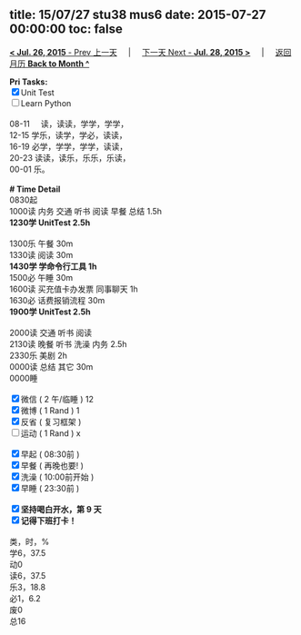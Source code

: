 title: 15/07/27 stu38 mus6
date: 2015-07-27 00:00:00
toc: false
---
[**< Jul. 26, 2015** - Prev 上一天](/lifelogs/2015/07/d26.html) &nbsp; &nbsp; | &nbsp; &nbsp; [下一天 Next - **Jul. 28, 2015 >**](/lifelogs/2015/07/d28.html) &nbsp; &nbsp; |  &nbsp; &nbsp; [返回月历 **Back to Month ^**](/lifelogs/2015/07/index.html)
<br/><div><strong>Pri Tasks:</strong></div><div><input checked="true" type="checkbox"/>Unit Test<br/></div><div><input type="checkbox"/>Learn Python</div><div><div><br clear="none"/></div></div><div>08-11     读，读读，学学，学学， </div><div>12-15 学乐，读学，学必，读读，</div><div>16-19 必学，学学，学学，读读，</div><div>20-23 读读，读乐，乐乐，乐读，</div><div>00-01 乐。</div><div><br/></div><div><b># Time Detail</b></div><div>0830起</div><div>1000读 内务 交通 听书 阅读 早餐 总结 1.5h</div><div><strong>1230学 UnitTest 2.5h</strong></div><div><br/></div><div>1300乐 午餐 30m</div><div>1330读 阅读 30m</div><div><b>1430学 学命令行工具 1h</b></div><div>1500必 午睡 30m</div><div>1600读 买充值卡办发票 同事聊天 1h</div><div>1630必 话费报销流程 30m</div><div><b>1900学 UnitTest 2.5h</b></div><div><br clear="none"/></div><div>2000读 交通 听书 阅读</div><div>2130读 晚餐 听书 洗澡 内务 2.5h</div><div>2330乐 美剧 2h</div><div>0000读 总结 其它 30m</div><div>0000睡</div><div><br/></div><div><input checked="true" type="checkbox"/>微信 ( 2 午/临睡 ) 12</div><div><input checked="true" type="checkbox"/>微博 ( 1 Rand ) 1</div><div><input checked="true" type="checkbox"/>反省 ( 复习框架 ) </div><div><input type="checkbox"/>运动 ( 1 Rand ) x</div><div><br/></div><div><input checked="true" type="checkbox"/>早起 ( 08:30前 ) </div><div><input checked="true" type="checkbox"/>早餐 ( 再晚也要! ) </div><div><input checked="true" type="checkbox"/>洗澡 ( 10:00前开始 ) <br/></div><div><input checked="true" type="checkbox"/>早睡 ( 23:30前 ) </div><div><b><br/></b></div><div><b><input checked="true" type="checkbox"/>坚持喝白开水，第 9 天</b></div><div><b><input checked="true" type="checkbox"/></b><b>记得</b><b>下班打卡！</b></div><div><br clear="none"/></div><div>类，时，%</div><div>学6，37.5</div><div>动0</div><div>读6，37.5</div><div>乐3，18.8<br clear="none"/>必1，6.2</div><div>废0</div><div>总16</div>